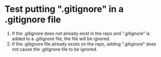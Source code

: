 # Test putting ".gitignore" in a .gitignore file

1. If the .gitignore does not already exist in the repo and ".gitignore" is added to a .gitignore file, the file will be ignored.
2. If the .gitignore file already exists on the repo, adding ".gitignore" does not cause the .gitignore file to be ignored.